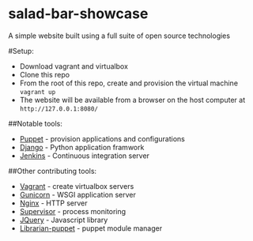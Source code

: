 salad-bar-showcase
==================

A simple website built using a full suite of open source technologies


#Setup:
* Download vagrant and virtualbox
* Clone this repo
* From the root of this repo, create and provision the virtual machine `vagrant up`
* The website will be available from a browser on the host computer at `http://127.0.0.1:8080/`


##Notable tools:
* [Puppet](http://puppetlabs.com/) - provision applications and configurations
* [Django](http://www.djangoproject.com/) - Python application framwork
* [Jenkins](http://jenkins-ci.org/) - Continuous integration server

##Other contributing tools:
* [Vagrant](http://www.vagrantup.com/) - create virtualbox servers
* [Gunicorn](http://gunicorn.org/) - WSGI application server
* [Nginx](http://wiki.nginx.org/Main) - HTTP server
* [Supervisor](http://supervisord.org/) - process monitoring
* [JQuery](http://jquery.com/) - Javascript library
* [Librarian-puppet](https://github.com/rodjek/librarian-puppet) - puppet module manager
